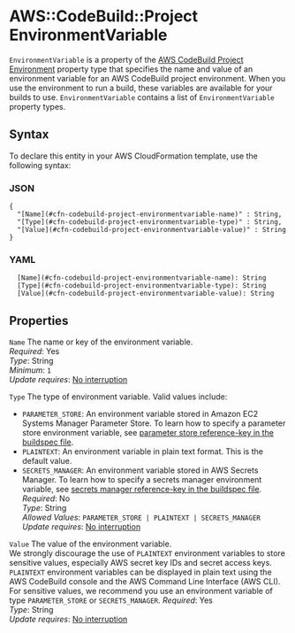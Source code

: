 # AWS::CodeBuild::Project EnvironmentVariable<a name="aws-properties-codebuild-project-environmentvariable"></a>

 `EnvironmentVariable` is a property of the [AWS CodeBuild Project Environment](https://docs.aws.amazon.com/AWSCloudFormation/latest/UserGuide/aws-properties-codebuild-project-environment.html) property type that specifies the name and value of an environment variable for an AWS CodeBuild project environment\. When you use the environment to run a build, these variables are available for your builds to use\. `EnvironmentVariable` contains a list of `EnvironmentVariable` property types\.

## Syntax<a name="aws-properties-codebuild-project-environmentvariable-syntax"></a>

To declare this entity in your AWS CloudFormation template, use the following syntax:

### JSON<a name="aws-properties-codebuild-project-environmentvariable-syntax.json"></a>

```
{
  "[Name](#cfn-codebuild-project-environmentvariable-name)" : String,
  "[Type](#cfn-codebuild-project-environmentvariable-type)" : String,
  "[Value](#cfn-codebuild-project-environmentvariable-value)" : String
}
```

### YAML<a name="aws-properties-codebuild-project-environmentvariable-syntax.yaml"></a>

```
  [Name](#cfn-codebuild-project-environmentvariable-name): String
  [Type](#cfn-codebuild-project-environmentvariable-type): String
  [Value](#cfn-codebuild-project-environmentvariable-value): String
```

## Properties<a name="aws-properties-codebuild-project-environmentvariable-properties"></a>

`Name`  <a name="cfn-codebuild-project-environmentvariable-name"></a>
The name or key of the environment variable\.  
*Required*: Yes  
*Type*: String  
*Minimum*: `1`  
*Update requires*: [No interruption](https://docs.aws.amazon.com/AWSCloudFormation/latest/UserGuide/using-cfn-updating-stacks-update-behaviors.html#update-no-interrupt)

`Type`  <a name="cfn-codebuild-project-environmentvariable-type"></a>
The type of environment variable\. Valid values include:  
+  `PARAMETER_STORE`: An environment variable stored in Amazon EC2 Systems Manager Parameter Store\. To learn how to specify a parameter store environment variable, see [ parameter store reference\-key in the buildspec file](https://docs.aws.amazon.com/codebuild/latest/userguide/build-spec-ref.html#parameter-store-build-spec)\.
+  `PLAINTEXT`: An environment variable in plain text format\. This is the default value\.
+  `SECRETS_MANAGER`: An environment variable stored in AWS Secrets Manager\. To learn how to specify a secrets manager environment variable, see [ secrets manager reference\-key in the buildspec file](https://docs.aws.amazon.com/codebuild/latest/userguide/build-spec-ref.html#secrets-manager-build-spec)\.
*Required*: No  
*Type*: String  
*Allowed Values*: `PARAMETER_STORE | PLAINTEXT | SECRETS_MANAGER`  
*Update requires*: [No interruption](https://docs.aws.amazon.com/AWSCloudFormation/latest/UserGuide/using-cfn-updating-stacks-update-behaviors.html#update-no-interrupt)

`Value`  <a name="cfn-codebuild-project-environmentvariable-value"></a>
The value of the environment variable\.  
We strongly discourage the use of `PLAINTEXT` environment variables to store sensitive values, especially AWS secret key IDs and secret access keys\. `PLAINTEXT` environment variables can be displayed in plain text using the AWS CodeBuild console and the AWS Command Line Interface \(AWS CLI\)\. For sensitive values, we recommend you use an environment variable of type `PARAMETER_STORE` or `SECRETS_MANAGER`\. 
*Required*: Yes  
*Type*: String  
*Update requires*: [No interruption](https://docs.aws.amazon.com/AWSCloudFormation/latest/UserGuide/using-cfn-updating-stacks-update-behaviors.html#update-no-interrupt)